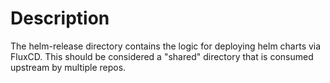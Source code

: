 # Description

The helm-release directory contains the logic for deploying helm charts via FluxCD. This should be considered a "shared" directory that is consumed upstream by multiple repos.
